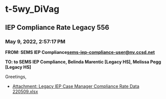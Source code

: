 # t-5wy_DiVag
## IEP Compliance Rate Legacy 556
### May 9, 2022, 2:57:17 PM
**FROM: SEMS IEP Compliance<sems-iep-compliance-user@nv.ccsd.net>**

**TO: to SEMS IEP Compliance, Belinda Marentic [Legacy HS], Melissa Pegg [Legacy HS]**


Greetings,  





* [Attachment: Legacy IEP Case Manager Compliance Rate Data 220509.xlsx](t-5wy_DiVag-attachment-1.xlsx)
